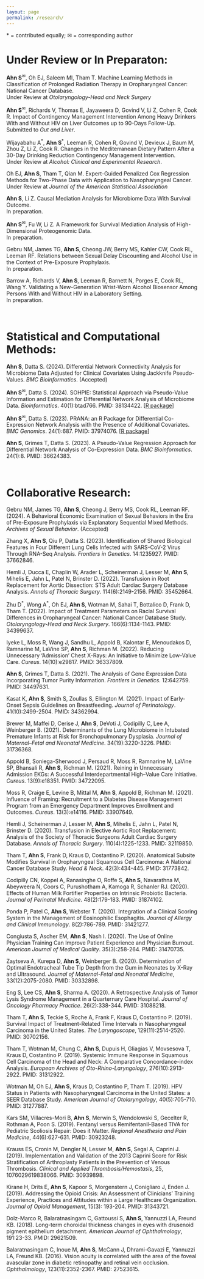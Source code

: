 ```yaml
---
layout: page
permalink: /research/
---
```

<span>&#42;</span> = contributed equally; <span>&#9993;</span> = corresponding author

# Under Review or In Preparaton:
**Ahn S**<sup><span>&#9993;</span></sup>, Oh EJ, Saleem MI, Tham T. Machine Learning Methods in Classification of Prolonged Radiation Therapy in Oropharyngeal Cancer: National Cancer Database. <br>
Under Review at *Otolaryngology-Head and Neck Surgery*

**Ahn S**<sup><span>&#9993;</span></sup>, Richards V, Thomas E, Jayaweera D, Govind V, Li Z, Cohen R, Cook R. Impact of Contingency Management Intervention Among Heavy Drinkers With and Without HIV on Liver Outcomes up to 90-Days Follow-Up. Submitted to *Gut and Liver*.

Wijayabahu A<sup><span>&#42;</span></sup>, **Ahn S**<sup><span>&#42;</span></sup>, Leeman R, Cohen R, Govind V, Devieux J, Baum M, Zhou Z, Li Z, Cook R. Changes in the Mediterranean Dietary Pattern After a 30-Day Drinking Reduction Contingency Management Intervention. <br>
Under Review at *Alcohol: Clinical and Experimental Research*.

Oh EJ, **Ahn S**, Tham T, Qian M. Expert-Guided Penalized Cox Regression Methods for Two-Phase Data with Application to Nasopharyngeal Cancer. <br>
Under Review at *Journal of the American Statistical Association*

**Ahn S**, Li Z. Causal Mediation Analysis for Microbiome Data With Survival Outcome. <br>
In preparation.

**Ahn S**<sup><span>&#9993;</span></sup>, Fu W, Li Z. A Framework for Survival Mediation Analysis of High-Dimensional Proteogenomic Data. <br>
In preparation.

Gebru NM, James TG, **Ahn S**, Cheong JW, Berry MS, Kahler CW, Cook RL, Leeman RF. Relations between Sexual Delay Discounting and Alcohol Use in the Context of Pre-Exposure Prophylaxis. <br>
In preparation.

Barrow A, Richards V, **Ahn S**, Leeman R, Barnett N, Porges E, Cook RL, Wang Y. Validating a New-Generation Wrist-Worn Alcohol Biosensor Among Persons With and Without HIV in a Laboratory Setting. <br>
In preparation.

<br>



# Statistical and Computational Methods:
**Ahn S**, Datta S. (2024). Differential Network Connectivity Analysis for Microbiome Data Adjusted for Clinical Covariates Using Jackknife Pseudo-Values. *BMC Bioinformatics*. (Accepted)

**Ahn S**<sup><span>&#9993;</span></sup>, Datta S. (2024). SOHPIE: Statistical Approach via Pseudo-Value Information and Estimation for Differential Network Analysis of Microbiome Data. *Bioinformatics*. 40(1):btad766. PMID: 38134422. 
[[R package](https://cran.r-project.org/web/packages/SOHPIE/index.html)] 

**Ahn S**<sup><span>&#9993;</span></sup>, Datta S. (2023). PRANA: an R Package for Differential Co-Expression Network Analysis with the Presence of Additional Covariates. *BMC Genomics*. 24(1):687. PMID: 37974076. [[R package](https://cran.r-project.org/web/packages/PRANA/index.html)] 

**Ahn S**, Grimes T, Datta S. (2023). A Pseudo-Value Regression Approach for Differential Network Analysis of Co-Expression Data. *BMC Bioinformatics*. 24(1):8. PMID: 36624383.

<br>




# Collaborative Research:
Gebru NM, James TG, **Ahn S**, Cheong J, Berry MS, Cook RL, Leeman RF. (2024). A Behavioral Economic Examination of Sexual Behaviors in the Era of Pre-Exposure Prophylaxis via Explanatory Sequential Mixed Methods. *Archives of Sexual Behavior*. (Accepted)

Zhang X, **Ahn S**, Qiu P, Datta S. (2023). Identification of Shared Biological Features in Four Different Lung Cells Infected with SARS-CoV-2 Virus Through RNA-Seq Analysis. *Frontiers in Genetics*. 14:1235927. PMID: 37662846.

Hemli J, Ducca E, Chaplin W, Arader L, Scheinerman J, Lesser M, **Ahn S**, Mihelis E, Jahn L, Patel N, Brinster D. (2022). Transfusion in Root Replacement for Aortic Dissection: STS Adult Cardiac Surgery Database Analysis. *Annals of Thoracic Surgery*. 114(6):2149-2156. PMID: 35452664.

Zhu D<sup><span>&#42;</span></sup>, Wong A<sup><span>&#42;</span></sup>, Oh EJ, **Ahn S**, Wotman M, Sahai T, Bottalico D, Frank D, Tham T. (2022). Impact of Treatment Parameters on Racial Survival Differences in Oropharyngeal Cancer: National Cancer Database Study. *Otolaryngology-Head and Neck Surgery*. 166(6):1134-1143. PMID: 34399637.

Iyeke L, Moss R, Wang J, Sandhu L, Appold B, Kalontar E, Menoudakos D, Ramnarine M, LaVine SP, **Ahn S**, Richman M. (2022). Reducing Unnecessary ‘Admission’ Chest X-Rays: An Initiative to Minimize Low-Value Care. *Cureus*. 14(10):e29817. PMID: 36337809.

**Ahn S**, Grimes T, Datta S. (2021). The Analysis of Gene Expression Data Incorporating Tumor Purity Information. *Frontiers in Genetics*. 12:642759. PMID: 34497631.

Kasat K, **Ahn S**, Smith S, Zoullas S, Ellington M. (2021). Impact of Early-Onset Sepsis Guidelines on Breastfeeding. *Journal of Perinatology*. 41(10):2499-2504. PMID: 34362994.

Brewer M, Maffei D, Cerise J, **Ahn S**, DeVoti J, Codipilly C, Lee A, Weinberger B. (2021). Determinants of the Lung Microbiome in Intubated Premature Infants at Risk for Bronchopulmonary Dysplasia. *Journal of Maternal–Fetal and Neonatal Medicine*. 34(19):3220-3226. PMID: 31736368.

Appold B, Soniega-Sherwood J, Persaud R, Moss R, Ramnarine M, LaVine SP, Bhansali R, **Ahn S**, Richman M. (2021). Reining in Unnecessary Admission EKGs: A Successful Interdepartmental High–Value Care Initiative. *Cureus*. 13(9):e18351. PMID: 34722095.

Moss R, Craige E, Levine B, Mittal M, **Ahn S**, Appold B, Richman M. (2021). Influence of Framing: Recruitment to a Diabetes Disease Management Program from an Emergency Department Improves Enrollment and Outcomes. *Cureus*. 13(3):e14116. PMID: 33907649.


Hemli J, Scheinerman J, Lesser M, **Ahn S**, Mihelis E, Jahn L, Patel N, Brinster D. (2020). Transfusion in Elective Aortic Root Replacement: Analysis of the Society of Thoracic Surgeons Adult Cardiac Surgery Database. *Annals of Thoracic Surgery*. 110(4):1225-1233. PMID: 32119850.

Tham T, **Ahn S**, Frank D, Kraus D, Costantino P. (2020). Anatomical Subsite Modifies Survival in Oropharyngeal Squamous Cell Carcinoma: A National Cancer Database Study. *Head & Neck*. 42(3):434-445. PMID: 31773842.

Codipilly CN, Koppel A, Ranasinghe O, Roffe S, **Ahn S**, Navarathna M, Abeyweera N, Coors C, Purushotham A, Kamoga R, Schanler RJ. (2020). Effects of Human Milk Fortifier Properties on Intrinsic Probiotic Bacteria. *Journal of Perinatal Medicine*. 48(2):179-183. PMID: 31874102.


Ponda P, Patel C, **Ahn S**, Webster T. (2020). Integration of a Clinical Scoring System in the Management of Eosinophilic Esophagitis. *Journal of Allergy and Clinical Immunology*. 8(2):786-789. PMID: 31421277.

Congiusta S, Ascher EM, **Ahn S**, Nash I. (2020). The Use of Online Physician Training Can Improve Patient Experience and Physician Burnout. *American Journal of Medical Quality*. 35(3):258-264. PMID: 31470735.

Zaytseva A, Kurepa D, **Ahn S**, Weinberger B. (2020). Determination of Optimal Endotracheal Tube Tip Depth from the Gum in Neonates by X-Ray and Ultrasound. *Journal of Maternal-Fetal and Neonatal Medicine*, 33(12):2075-2080. PMID: 30332898.


Eng S, Lee CS, **Ahn S**, Sharma A. (2020). A Retrospective Analysis of Tumor Lysis Syndrome Management in a Quarternary Care Hospital. *Journal of Oncology Pharmacy Practice*. 26(2):338-344. PMID: 31088218.

Tham T, **Ahn S**, Teckie S, Roche A, Frank F, Kraus D, Costantino P. (2019). Survival Impact of Treatment-Related Time Intervals in Nasopharyngeal Carcinoma in the United States. *The Laryngoscope*, 129(11):2514-2520. PMID: 30702156.

Tham T, Wotman M, Chung C, **Ahn S**, Dupuis H, Gliagias V, Movsesova T, Kraus D, Costantino P. (2019). Systemic Immune Response in Squamous Cell Carcinoma of the Head and Neck: A Comparative Concordance-index Analysis. *European Archives of Oto-Rhino-Laryngology*, 276(10):2913-2922. PMID: 31312922.


Wotman M, Oh EJ, **Ahn S**, Kraus D, Costantino P, Tham T. (2019). HPV Status in Patients with Nasopharyngeal Carcinoma in the United States: a SEER Database Study. *American Journal of Otolaryngology*, 40(5):705-710. PMID: 31277887.

Kars SM, Villacres-Mori B, **Ahn S**, Merwin S, Wendolowski S, Gecelter R, Rothman A, Poon S. (2019). Fentanyl versus Remifentanil-Based TIVA for Pediatric Scoliosis Repair: Does it Matter. *Regional Anesthesia and Pain Medicine*, 44(6):627-631. PMID: 30923248.

Krauss ES, Cronin M, Dengler N, Lesser M, **Ahn S**, Segal A, Caprini J. (2019). Implementation and Validation of the 2013 Caprini Score for Risk Stratification of Arthroplasty Patients in the Prevention of Venous Thrombosis. *Clinical and Applied Thrombosis/Hemostasis*, 25, 1076029619838066. PMID: 30939898.


Kirane H, Drits E, **Ahn S**, Kapoor S, Morgenstern J, Conigliaro J, Enden J. (2019). Addressing the Opioid Crisis: An Assessment of Clinicians’ Training Experience, Practices and Attitudes within a Large Healthcare Organization. *Journal of Opioid Management*, 15(3): 193-204. PMID: 31343721.


Dolz-Marco R, Balaratnasingam C, Gattoussi S, **Ahn S**, Yannuzzi LA, Freund KB. (2018). Long-term choroidal thickness changes in eyes with drusenoid pigment epithelium detachment. *American Journal of Ophthalmology*, 191:23-33. PMID: 29621509.

Balaratnasingam C, Inoue M, **Ahn S**, McCann J, Dhrami-Gavazi E, Yannuzzi LA, Freund KB. (2016). Vision acuity is correlated with the area of the foveal avascular zone in diabetic retinopathy and retinal vein occlusion. *Ophthalmology*, 123(11):2352-2367. PMID: 27523615.
